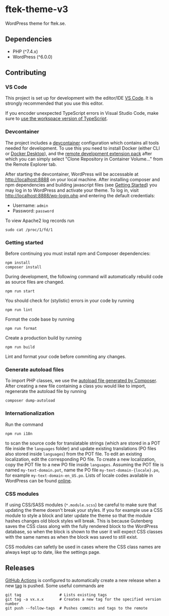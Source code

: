 # ftek-theme-v3

WordPress theme for ftek.se.

## Dependencies

-   PHP (^7.4.x)
-   WordPress (^6.0.0)

## Contributing

### VS Code

This project is set up for development with the editor/IDE [VS Code](https://code.visualstudio.com/). It is strongly recommended that you use this editor.

If you encoder unexpected TypeScript errors in Visual Studio Code, make sure to [use the workspace version of TypeScript](https://code.visualstudio.com/docs/typescript/typescript-compiling#_using-the-workspace-version-of-typescript).

### Devcontainer

The project includes a [devcontainer](https://code.visualstudio.com/docs/remote/create-dev-container) configuration which contains all tools needed for development. To use this you need to install Docker (either CLI or [Docker Desktop](https://www.docker.com/products/docker-desktop/)), and the [remote development extension pack](https://marketplace.visualstudio.com/items?itemName=ms-vscode-remote.vscode-remote-extensionpack) after which you can simply select "Clone Repository in Container Volume..." from the Remote Explorer tab.

After starting the devcontainer, WordPress will be accessable at <http://localhost:8888> on your local machine. After installing composer and npm dependencies and building javascript files (see [Getting Started](#getting-started)) you may log in to WordPress and activate your theme. To log in, visit <http://localhost:8888/wp-login.php> and entering the default credentials:

-   Username: `admin`
-   Password: `password`

To view Apache2 log records run

```console
sudo cat /proc/1/fd/1
```

### Getting started

Before continuing you must install npm and Composer dependencies:

```console
npm install
composer install
```

During development, the following command will automatically rebuild code as source files are changed.

```console
npm run start
```

You should check for (stylistic) errors in your code by running

```console
npm run lint
```

Format the code base by running

```console
npm run format
```

Create a production build by running

```console
npm run build
```

Lint and format your code before commiting any changes.

### Generate autoload files

To import PHP classes, we use the [autoload file generated by Composer](https://getcomposer.org/doc/01-basic-usage.md#autoloading). After creating a new file containing a class you would like to import, regenerate the autoload file by running

```console
composer dump-autoload
```

### Internationalization

Run the command

```console
npm run i18n
```

to scan the source code for translatable strings (which are stored in a POT file inside the `languages` folder) and update existing translations (PO files also stored inside `languages`) from the POT file. To edit an existing localization, edit the corresponding PO file. To create a new localization, copy the POT file to a new PO file inside `languages`. Assuming the POT file is named `my-text-domain.pot`, name the PO file `my-text-domain-{locale}.po`, for example `my-text-domain-en_US.po`. Lists of locale codes available in WordPress can be found [online](https://wpastra.com/docs/complete-list-wordpress-locale-codes/).

### CSS modules

If using CSS/SASS modules (`*.module.scss`) be careful to make sure that updating the theme doesn't break your styles. If you for example use a CSS module to style a block and later update the theme so that the module hashes changes old block styles will break. This is because Gutenberg saves the CSS class along with the fully rendered block to the WordPress database, so when the block is shown to the user it will expect CSS classes with the same names as when the block was saved to still exist.

CSS modules can safetly be used in cases where the CSS class names are always kept up to date, like the settings page.

## Releases

[GitHub Actions](https://github.com/features/actions) is configured to automatically create a new release when a new [tag](https://git-scm.com/book/en/v2/Git-Basics-Tagging) is pushed. Some useful commands are

```console
git tag                 # Lists existing tags
git tag -a vx.x.x       # Creates a new tag for the specified version number
git push --follow-tags  # Pushes commits and tags to the remote
```

